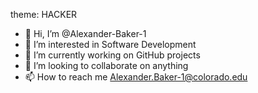 theme: HACKER

- 👋 Hi, I’m @Alexander-Baker-1
- 👀 I’m interested in Software Development
- 🌱 I’m currently working on GitHub projects
- 💞️ I’m looking to collaborate on anything
- 📫 How to reach me Alexander.Baker-1@colorado.edu

<!---
Alexander-Baker-1/Alexander-Baker-1 is a ✨ special ✨ repository because its `README.md` (this file) appears on your GitHub profile.
You can click the Preview link to take a look at your changes.
--->
